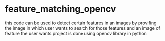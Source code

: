 # feature_matching_opencv
this code can be used to detect certain features in an images by provifing the image in which user wants to search for those features and an image of feature the user wants.project is done using opencv library in python
